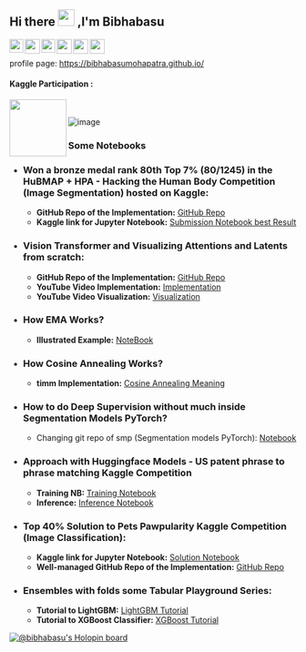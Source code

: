 ## Hi there <img src="https://github.com/TheDudeThatCode/TheDudeThatCode/blob/master/Assets/Hi.gif" width="29px"> ,I'm Bibhabasu 
<!--
**bibhabasumohapatra/bibhabasumohapatra** is a ✨ _special_ ✨ repository because its `README.md` (this file) appears on your GitHub profile.
Here are some ideas to get you started:

- 🔭 I’m currently working on  Kaggle Competitions - Sartorius - Cell Instance Segmentation  AND Jigsaw Rate Severity of Toxic Comments 
- 🌱 I’m currently learning lot about Self Supervised and Energy based Things. Interested in unifying all Energies, Bayesian, GAN Planning, and Diffusions 
- 👯 I’m looking to work in Research Internships - and Data Science Internships
- 🤔 I’m looking for help with Natural Language Processing and MLOps
-->
 
<a href="https://www.linkedin.com/in/bibhabasu-mohapatra-3b8205193/">
  <img align="left" width="24px" src="https://cdn.jsdelivr.net/npm/simple-icons@v3/icons/linkedin.svg"  />
</a>
<a href="https://twitter.com/bibhabasuM1610">
  <img align="left" width="26px" src="https://cdn.jsdelivr.net/npm/simple-icons@v3/icons/twitter.svg" />
</a>
<a href="https://www.kaggle.com/bibhabasumohapatra">
  <img align="left" width="24px" src="https://cdn.jsdelivr.net/npm/simple-icons@v3/icons/kaggle.svg"  />
</a>
<a href="mailto:bibhabasumohapatrabm@gmail.com">
  <img align="left" width="26px" src="https://cdn.jsdelivr.net/npm/simple-icons@v3/icons/gmail.svg" />
</a>
<a href="https://www.youtube.com/channel/UCCQE92hagEPeR_w3XMK4mkg">
  <img align="left" width="26px" src="https://cdn.jsdelivr.net/npm/simple-icons@v3/icons/youtube.svg" />
</a>
<a href="https://medium.com/@bibhabasumohapatrabm/about">
  <img align="left" width="26px" src="https://cdn.jsdelivr.net/npm/simple-icons@v3/icons/medium.svg" />
</a>

<br></br>
profile page: https://bibhabasumohapatra.github.io/

#### Kaggle Participation :
<a href="https://www.linkedin.com/in/bibhabasu-mohapatra-3b8205193/">
  <img align="left" width="100px" src="https://img.shields.io/badge/Kaggle-20BEFF.svg?style=for-the-badge&logo=Kaggle&logoColor=white"  />
</a>
<br>

![image](https://github.com/bibhabasumohapatra/bibhabasumohapatra/assets/68384968/12409145-62fa-438b-98cb-6aa403ea6f62)
</br>
### Some Notebooks

- ### Won a bronze medal rank 80th Top 7\% (80/1245) in the HuBMAP + HPA - Hacking the Human Body Competition (Image Segmentation) hosted on Kaggle:
  - **GitHub Repo of the Implementation:** [GitHub Repo](https://github.com/bibhabasumohapatra/HuBMAP-HPA-Hacking-the-Human-Body)
  - **Kaggle link for Jupyter Notebook:** [Submission Notebook best Result](https://www.kaggle.com/code/bibhabasumohapatra/rank-80-coat-inference-final-for-lb-part-3)

- ### Vision Transformer and Visualizing Attentions and Latents from scratch:
  - **GitHub Repo of the Implementation:** [GitHub Repo](https://github.com/bibhabasumohapatra/Vision_Transformer_from_scratch)
  - **YouTube Video Implementation:** [Implementation](https://youtu.be/7q3NGMkEtjI?si=UgzcWmRbAdjZfMuP)
  - **YouTube Video Visualization:** [Visualization](https://youtu.be/g-470mvLSqI?si=DthxhxNnYQDVIL4D)
   
- ### How EMA Works?
  - **Illustrated Example:** [NoteBook](https://www.kaggle.com/code/bibhabasumohapatra/understanding-how-ema-works)
    
- ### How Cosine Annealing Works?
  - **timm Implementation:** [Cosine Annealing Meaning](https://www.kaggle.com/code/bibhabasumohapatra/how-does-your-cosine-annealing-with-warm-up-works)

- ### How to do Deep Supervision without much inside Segmentation Models PyTorch?
  - Changing git repo of smp (Segmentation models PyTorch): [Notebook](https://www.kaggle.com/code/bibhabasumohapatra/how-does-your-cosine-annealing-with-warm-up-works)
 
- ### Approach with Huggingface Models - US patent phrase to phrase matching Kaggle Competition
  - **Training NB:** [Training Notebook](https://www.kaggle.com/code/bibhabasumohapatra/train-us-patent-part-1-simple-pytorch)
  - **Inference:** [Inference Notebook](https://www.kaggle.com/code/bibhabasumohapatra/inference-us-patent-part-1-simple-pytorch)
 
- ### Top 40% Solution to Pets Pawpularity Kaggle Competition (Image Classification):
  - **Kaggle link for Jupyter Notebook:** [Solution Notebook](https://www.kaggle.com/bibhabasumohapatra/not-only-the-meta-data-but-ensembled)
  - **Well-managed GitHub Repo of the Implementation:** [GitHub Repo](https://github.com/bibhabasumohapatra/Pawpularity-Kaggle)
  
- ### Ensembles with folds some Tabular Playground Series:
  - **Tutorial to LightGBM:** [LightGBM Tutorial](https://www.kaggle.com/bibhabasumohapatra/october-playground-with-lgbclassifier)  
  - **Tutorial to XGBoost Classifier:** [XGBoost Tutorial](https://www.kaggle.com/bibhabasumohapatra/xgboost-kfolds-october-playground)
<!--
![image](https://github.com/bibhabasumohapatra/bibhabasumohapatra/assets/68384968/12409145-62fa-438b-98cb-6aa403ea6f62)

![bibhabasu's github stats](https://github-readme-stats.vercel.app/api?username=bibhabasumohapatra&show_icons=true&hide_border=true&theme=dracula)
<img width="43%"  src="https://github-readme-streak-stats.herokuapp.com/?user=bibhabasumohapatra&hide_border=true" />
-->

[![@bibhabasu's Holopin board](https://holopin.me/bibhabasu)](https://holopin.io/@bibhabasu)


